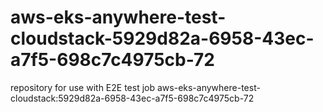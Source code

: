 # aws-eks-anywhere-test-cloudstack-5929d82a-6958-43ec-a7f5-698c7c4975cb-72
repository for use with E2E test job aws-eks-anywhere-test-cloudstack:5929d82a-6958-43ec-a7f5-698c7c4975cb-72
